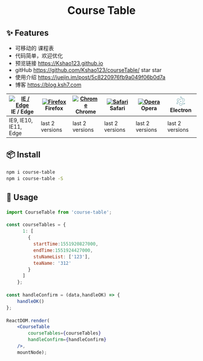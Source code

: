 
<h1 align="center">Course Table</h1>


## ✨ Features

- 可移动的 课程表
- 代码简单，欢迎优化
- 预览链接 https://Kshao123.github.io
- gitHub https://github.com/Kshao123/courseTable/ star star
- 使用介绍 https://juejin.im/post/5c8220976fb9a049f06b0d7a
- 博客 https://blog.ksh7.com



| [<img src="https://raw.githubusercontent.com/alrra/browser-logos/master/src/edge/edge_48x48.png" alt="IE / Edge" width="24px" height="24px" />](http://godban.github.io/browsers-support-badges/)</br>IE / Edge | [<img src="https://raw.githubusercontent.com/alrra/browser-logos/master/src/firefox/firefox_48x48.png" alt="Firefox" width="24px" height="24px" />](http://godban.github.io/browsers-support-badges/)</br>Firefox | [<img src="https://raw.githubusercontent.com/alrra/browser-logos/master/src/chrome/chrome_48x48.png" alt="Chrome" width="24px" height="24px" />](http://godban.github.io/browsers-support-badges/)</br>Chrome | [<img src="https://raw.githubusercontent.com/alrra/browser-logos/master/src/safari/safari_48x48.png" alt="Safari" width="24px" height="24px" />](http://godban.github.io/browsers-support-badges/)</br>Safari | [<img src="https://raw.githubusercontent.com/alrra/browser-logos/master/src/opera/opera_48x48.png" alt="Opera" width="24px" height="24px" />](http://godban.github.io/browsers-support-badges/)</br>Opera | [<img src="https://raw.githubusercontent.com/alrra/browser-logos/master/src/electron/electron_48x48.png" alt="Electron" width="24px" height="24px" />](http://godban.github.io/browsers-support-badges/)</br>Electron |
| --------- | --------- | --------- | --------- | --------- | --------- |
| IE9, IE10, IE11, Edge| last 2 versions| last 2 versions| last 2 versions| last 2 versions| last 2 versions

## 📦 Install

```bash
npm i course-table
npm i course-table -S
```


## 🔨 Usage

```jsx
import CourseTable from 'course-table';

const courseTables = {
      1: [
        {
          startTime:1551920827000,
          endTime:1551924427000,
          stuNameList: ['123'],
          teaName: '312'
        }
      ]
    };

const handleConfirm = (data,handleOK) => {
    handleOK()
};

ReactDOM.render(
    <CourseTable 
        courseTables={courseTables}
        handleConfirm={handleConfirm}
    />, 
    mountNode);
```
